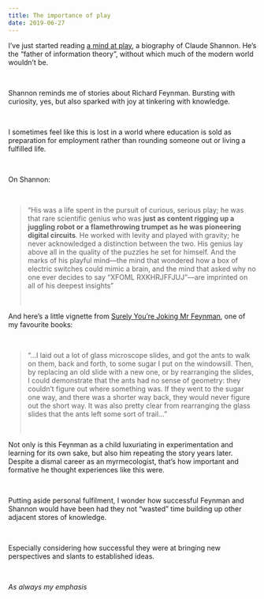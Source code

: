```yaml
---
title: The importance of play
date: 2019-06-27
---
```


<!--kg-card-begin: html--><p>I’ve just started reading <a href="https://www.worldcat.org/title/mind-at-play-how-claude-shannon-invented-the-information-age/oclc/1006810545&#038;referer=brief_results">a mind at play</a>, a biography of Claude Shannon. He’s the “father of information theory”, without which much of the modern world wouldn’t be.</p><br>
<p>Shannon reminds me of stories about Richard Feynman. Bursting with curiosity, yes, but also sparked with joy at tinkering with knowledge.</p><br>
<p>I sometimes feel like this is lost in a world where education is sold as preparation for employment rather than rounding someone out or living a fulfilled life.</p><br>
<p>On Shannon:</p><br>
<blockquote><p>“His was a life spent in the pursuit of curious, serious play; he was that rare scientific genius who was <strong>just as content rigging up a juggling robot or a flamethrowing trumpet as he was pioneering digital circuits</strong>. He worked with levity and played with gravity; he never acknowledged a distinction between the two. His genius lay above all in the quality of the puzzles he set for himself. And the marks of his playful mind—the mind that wondered how a box of electric switches could mimic a brain, and the mind that asked why no one ever decides to say “XFOML RXKHRJFFJUJ”—are imprinted on all of his deepest insights”</p><br>
</blockquote>
<p>And here’s a little vignette from <a href="https://www.worldcat.org/title/surely-youre-joking-mr-feynman-adventures-of-a-curious-character/oclc/1022267511&#038;referer=brief_results">Surely You&#8217;re Joking Mr Feynman</a>, one of my favourite books:</p><br>
<blockquote><p>“&#8230;I laid out a lot of glass microscope slides, and got the ants to walk on them, back and forth, to some sugar I put on the windowsill. Then, by replacing an old slide with a new one, or by rearranging the slides, I could demonstrate that the ants had no sense of geometry: they couldn’t figure out where something was. If they went to the sugar one way, and there was a shorter way back, they would never figure out the short way. It was also pretty clear from rearranging the glass slides that the ants left some sort of trail&#8230;”</p><br>
</blockquote>
<p>Not only is this Feynman as a child luxuriating in experimentation and learning for its own sake, but also him repeating the story years later. Despite a dismal career as an myrmecologist, that’s how important and formative he thought experiences like this were.</p><br>
<p>Putting aside personal fulfilment, I wonder how successful Feynman and Shannon would have been had they not “wasted” time building up other adjacent stores of knowledge.</p><br>
<p>Especially considering how successful they were at bringing new perspectives and slants to established ideas.</p><br>
<p><em>As always my emphasis</em></p><br>
<!--kg-card-end: html-->